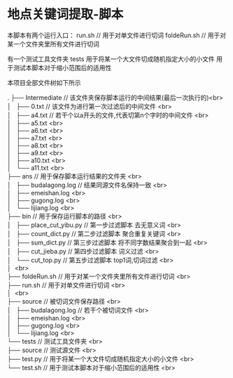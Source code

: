 # 地点关键词提取-脚本

本脚本有两个运行入口：
run.sh         // 用于对单文件进行切词
foldeRun.sh    // 用于对某一个文件夹里所有文件进行切词

有一个测试工具文件夹
tests
用于将某一个大文件切成随机指定大小的小文件
用于测试本脚本对于缩小范围后的适用性

本项目全部文件树如下所示

.
├── Intermediate                // 该文件夹保存脚本运行的中间结果(最后一次执行的)\<br>      
│   ├── 0.txt                   // 该文件为进行第一次过滤后的中间文件            \<br>   
│   ├── a4.txt                  // 若干个以a开头的文件,代表切第n个字时的中间文件 \<br>   
│   ├── a5.txt                                                                   \<br>   
│   ├── a6.txt                                                                   \<br>   
│   ├── a7.txt                                                                   \<br>   
│   ├── a8.txt                                                                   \<br>   
│   ├── a9.txt                                                                   \<br>   
│   ├── a10.txt                                                                  \<br>   
│   └── a11.txt                                                                  \<br>   
├── ans                         // 用于保存脚本运行结果的文件夹                  \<br>   
│   ├── budalagong.log          // 结果同源文件名保持一致                        \<br>   
│   ├── emeishan.log                                                             \<br>   
│   ├── gugong.log                                                               \<br>   
│   └── lijiang.log                                                              \<br>   
├── bin                         // 用于保存运行脚本的路径                        \<br>   
│   ├── place_cut_yibu.py       // 第一步过滤脚本 去无意义词                     \<br>   
│   ├── count_dict.py           // 第二步过滤脚本 聚合重复关键词                 \<br>   
│   ├── sum_dict.py             // 第三步过滤脚本 将不同字数结果聚合到一起       \<br>   
│   ├── cut_jieba.py            // 第四步过滤脚本 词义过滤                       \<br>   
│   └── cut_top.py              // 第五步过滤脚本 top1词,切词过滤                \<br>   
│                                                                                \<br>   
├── foldeRun.sh                 // 用于对某一个文件夹里所有文件进行切词          \<br>   
├── run.sh                      // 用于对单文件进行切词                          \<br>   
│                                                                                \<br>   
├── source                      // 被切词文件保存路径                            \<br>   
│   ├── budalagong.log          // 若干个被切词文件                              \<br>   
│   ├── emeishan.log                                                             \<br>   
│   ├── gugong.log                                                               \<br>   
│   └── lijiang.log                                                              \<br>   
└── tests                       // 测试工具文件夹                                \<br>   
    ├── source                  // 测试源文件                                    \<br>   
    ├── test.py                 // 用于将某一个大文件切成随机指定大小的小文件    \<br>   
    └── test.sh                 // 用于测试本脚本对于缩小范围后的适用性          \<br>   
